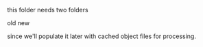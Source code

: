 this folder needs two folders

old
new

since we'll populate it later with cached object files for processing.
